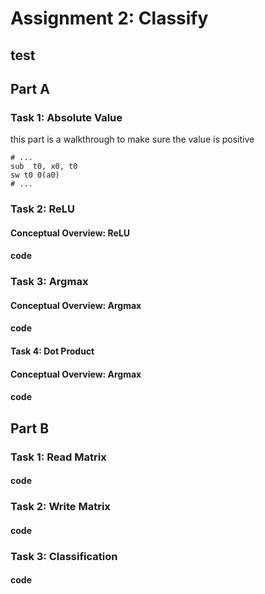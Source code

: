 # Assignment 2: Classify
## test 
## Part A      
### Task 1: Absolute Value 
this part is a walkthrough to make sure the value is positive
``` = c
# ...
sub  t0, x0, t0
sw t0 0(a0)
# ...
```


### Task 2: ReLU        
#### Conceptual Overview: ReLU         
#### code   


### Task 3: Argmax         
#### Conceptual Overview: Argmax       
#### code  



#### Task 4: Dot Product
#### Conceptual Overview: Argmax       
#### code  


## Part B
### Task 1: Read Matrix
#### code 

### Task 2: Write Matrix
#### code 

### Task 3: Classification
#### code 
